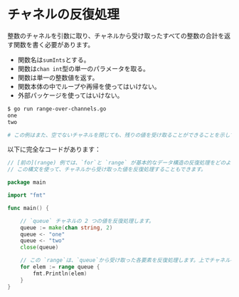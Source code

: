 # チャネルの反復処理

整数のチャネルを引数に取り、チャネルから受け取ったすべての整数の合計を返す関数を書く必要があります。

- 関数名は`sumInts`とする。
- 関数は`chan int`型の単一のパラメータを取る。
- 関数は単一の整数値を返す。
- 関数本体の中でループや再帰を使ってはいけない。
- 外部パッケージを使ってはいけない。

```sh
$ go run range-over-channels.go
one
two

# この例はまた、空でないチャネルを閉じても、残りの値を受け取ることができることを示しています。
```

以下に完全なコードがあります：

```go
// [前の](range) 例では、`for`と `range` が基本的なデータ構造の反復処理をどのように提供するかを見ました。
// この構文を使って、チャネルから受け取った値を反復処理することもできます。

package main

import "fmt"

func main() {

	// `queue` チャネルの 2 つの値を反復処理します。
	queue := make(chan string, 2)
	queue <- "one"
	queue <- "two"
	close(queue)

	// この `range`は、`queue`から受け取った各要素を反復処理します。上でチャネルを`close` したので、2 つの要素を受け取った後に反復処理は終了します。
	for elem := range queue {
		fmt.Println(elem)
	}
}

```
